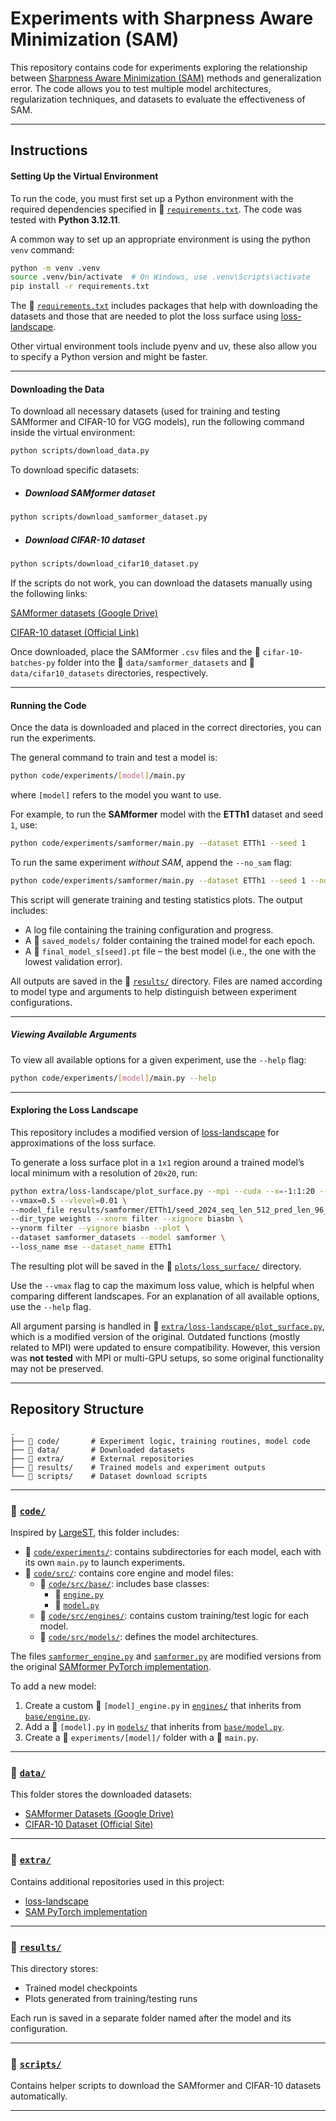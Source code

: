 # Experiments with Sharpness Aware Minimization (SAM)

This repository contains code for experiments exploring the relationship between [Sharpness Aware Minimization (SAM)](https://arxiv.org/abs/2010.01412) methods and generalization error. The code allows you to test multiple model architectures, regularization techniques, and datasets to evaluate the effectiveness of SAM.

---

## Instructions

#### Setting Up the Virtual Environment

To run the code, you must first set up a Python environment with the required dependencies specified in 📄 [`requirements.txt`](requirements.txt). The code was tested with **Python 3.12.11**.

A common way to set up an appropriate environment is using the python `venv` command:

```bash
python -m venv .venv
source .venv/bin/activate  # On Windows, use .venv\Scripts\activate
pip install -r requirements.txt
```

The 📄 [`requirements.txt`](requirements.txt) includes packages that help with downloading the datasets
and those that are needed to plot the loss surface using [loss-landscape](https://github.com/tomgoldstein/loss-landscape).

Other virtual environment tools include pyenv and uv, these also allow you to specify a Python version and might be faster.

---

#### Downloading the Data

To download all necessary datasets (used for training and testing SAMformer and CIFAR-10 for VGG models), run the following command inside the virtual environment:

```bash
python scripts/download_data.py
```

To download specific datasets:

* ##### Download SAMformer dataset

```bash
python scripts/download_samformer_dataset.py
```

* ##### Download CIFAR-10 dataset

```bash
python scripts/download_cifar10_dataset.py
```

If the scripts do not work, you can download the datasets manually using the following links:

[SAMformer datasets (Google Drive)](https://drive.google.com/uc?id=1alE33S1GmP5wACMXaLu50rDIoVzBM4ik)

[CIFAR-10 dataset (Official Link)](https://www.cs.toronto.edu/~kriz/cifar-10-python.tar.gz)

Once downloaded, place the SAMformer ```.csv``` files and the 📁 ```cifar-10-batches-py``` folder into the 📁 ```data/samformer_datasets``` and 📁 ```data/cifar10_datasets``` directories, respectively.

---

#### Running the Code

Once the data is downloaded and placed in the correct directories, you can run the experiments.

The general command to train and test a model is:

```bash
python code/experiments/[model]/main.py
```

where `[model]` refers to the model you want to use.

For example, to run the **SAMformer** model with the **ETTh1** dataset and seed `1`, use:

```bash
python code/experiments/samformer/main.py --dataset ETTh1 --seed 1
```

To run the same experiment *without SAM*, append the `--no_sam` flag:

```bash
python code/experiments/samformer/main.py --dataset ETTh1 --seed 1 --no_sam
```

This script will generate training and testing statistics plots. The output includes:

* A log file containing the training configuration and progress.
* A 📁 `saved_models/` folder containing the trained model for each epoch.
* A 📄 `final_model_s[seed].pt` file – the best model (i.e., the one with the lowest validation error).

All outputs are saved in the 📁 [`results/`](results/) directory. Files are named according to model type and arguments to help distinguish between experiment configurations.

---

##### Viewing Available Arguments

To view all available options for a given experiment, use the `--help` flag:

```bash
python code/experiments/[model]/main.py --help
```

---

#### Exploring the Loss Landscape

This repository includes a modified version of [loss-landscape](https://github.com/tomgoldstein/loss-landscape) for approximations of the loss surface.

To generate a loss surface plot in a `1x1` region around a trained model’s local minimum with a resolution of `20x20`, run:

```bash
python extra/loss-landscape/plot_surface.py --mpi --cuda --x=-1:1:20 --y=-1:1:20 \
--vmax=0.5 --vlevel=0.01 \
--model_file results/samformer/ETTh1/seed_2024_seq_len_512_pred_len_96_bs_256_rho_0.5/final_model_s2023.pt \
--dir_type weights --xnorm filter --xignore biasbn \
--ynorm filter --yignore biasbn --plot \
--dataset samformer_datasets --model samformer \
--loss_name mse --dataset_name ETTh1
```

The resulting plot will be saved in the 📁 [`plots/loss_surface/`](plots/loss_surface/) directory.

Use the `--vmax` flag to cap the maximum loss value, which is helpful when comparing different landscapes. For an explanation of all available options, use the `--help` flag.

All argument parsing is handled in 📄 [`extra/loss-landscape/plot_surface.py`](extra/loss-landscape/plot_surface.py), which is a modified version of the original. Outdated functions (mostly related to MPI) were updated to ensure compatibility. However, this version was **not tested** with MPI or multi-GPU setups, so some original functionality may not be preserved.

---

## Repository Structure

```
.
├── 📁 code/       # Experiment logic, training routines, model code  
├── 📁 data/       # Downloaded datasets  
├── 📁 extra/      # External repositories  
├── 📁 results/    # Trained models and experiment outputs  
└── 📁 scripts/    # Dataset download scripts  
```

---

### 📁 [`code/`](code/)

Inspired by [LargeST](https://github.com/liuxu77/LargeST), this folder includes:

* 📁 [`code/experiments/`](code/experiments/): contains subdirectories for each model, each with its own `main.py` to launch experiments.
* 📁 [`code/src/`](code/src/): contains core engine and model files:
  * 📁 [`code/src/base/`](code/src/base/): includes base classes:
    * 📄 [`engine.py`](code/src/base/engine.py)
    * 📄 [`model.py`](code/src/base/model.py)
  * 📁 [`code/src/engines/`](code/src/engines/): contains custom training/test logic for each model.
  * 📁 [`code/src/models/`](code/src/models/): defines the model architectures.

The files [`samformer_engine.py`](code/src/engines/samformer_engine.py) and [`samformer.py`](code/src/models/samformer.py) are modified versions from the original [SAMformer PyTorch implementation](https://github.com/romilbert/samformer/tree/main/samformer_pytorch).

To add a new model:

1. Create a custom 📄 `[model]_engine.py` in [`engines/`](code/src/engines/) that inherits from [`base/engine.py`](code/src/base/engine.py).
2. Add a 📄 `[model].py` in [`models/`](code/src/models/) that inherits from [`base/model.py`](code/src/base/model.py).
3. Create a 📁 `experiments/[model]/` folder with a 📄 `main.py`.

---

### 📁 [`data/`](data/)

This folder stores the downloaded datasets:

* [SAMformer Datasets (Google Drive)](https://drive.google.com/uc?id=1alE33S1GmP5wACMXaLu50rDIoVzBM4ik)
* [CIFAR-10 Dataset (Official Site)](https://www.cs.toronto.edu/~kriz/cifar-10-python.tar.gz)

---

### 📁 [`extra/`](extra/)

Contains additional repositories used in this project:

* [loss-landscape](https://github.com/tomgoldstein/loss-landscape)
* [SAM PyTorch implementation](https://github.com/davda54/sam)

---

### 📁 [`results/`](results/)

This directory stores:

* Trained model checkpoints
* Plots generated from training/testing runs

Each run is saved in a separate folder named after the model and its configuration.

---

### 📁 [`scripts/`](scripts/)

Contains helper scripts to download the SAMformer and CIFAR-10 datasets automatically.

---
